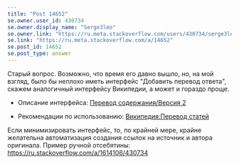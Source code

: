 ```yaml
---
title: "Post 14652"
se.owner.user_id: 430734
se.owner.display_name: "Serge3leo"
se.owner.link: "https://ru.meta.stackoverflow.com/users/430734/serge3leo"
se.link: "https://ru.meta.stackoverflow.com/a/14652"
se.post_id: 14652
se.post_type: answer
---
```

<p>Старый вопрос. Возможно, что время его давно вышло, но, на мой взгляд, было бы неплохо иметь интерфейс &quot;Добавить перевод ответа&quot;, скажем аналогичный интерфейсу Википедии, а может и гораздо проще.</p>
<ul>
<li><p>Описание интерфейса: <a href="https://m.mediawiki.org/wiki/Content_translation/V2/ru" rel="nofollow noreferrer">Перевод содержания/Версия 2</a></p>
</li>
<li><p>Рекомендации по использованию: <a href="https://ru.wikipedia.org/wiki/%D0%92%D0%B8%D0%BA%D0%B8%D0%BF%D0%B5%D0%B4%D0%B8%D1%8F:%D0%9F%D0%B5%D1%80%D0%B5%D0%B2%D0%BE%D0%B4_%D1%81%D1%82%D0%B0%D1%82%D0%B5%D0%B9" rel="nofollow noreferrer">Википедия:Перевод статей</a></p>
</li>
</ul>
<p>Если минимизировать интерфейс, то, по крайней мере, крайне желательна автоматизация создания ссылок на источник и автора оригинала. Пример ручной отсебятины: <a href="https://ru.stackoverflow.com/a/1614106/430734">https://ru.stackoverflow.com/a/1614106/430734</a></p>
